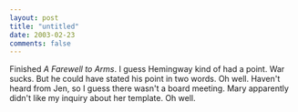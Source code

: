 ```yaml
---
layout: post
title: "untitled"
date: 2003-02-23
comments: false
---
```

Finished _A Farewell to Arms_. I guess Hemingway kind of had a point. War
sucks. But he could have stated his point in two words. Oh well. Haven't heard
from Jen, so I guess there wasn't a board meeting. Mary apparently didn't like
my inquiry about her template. Oh well.

